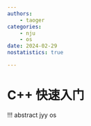 ```yaml
---
authors:
    - taoger
categories:
    - nju
    - os
date: 2024-02-29
nostatistics: true

---
```


# C++ 快速入门

!!! abstract
    jyy os

<!-- more -->
